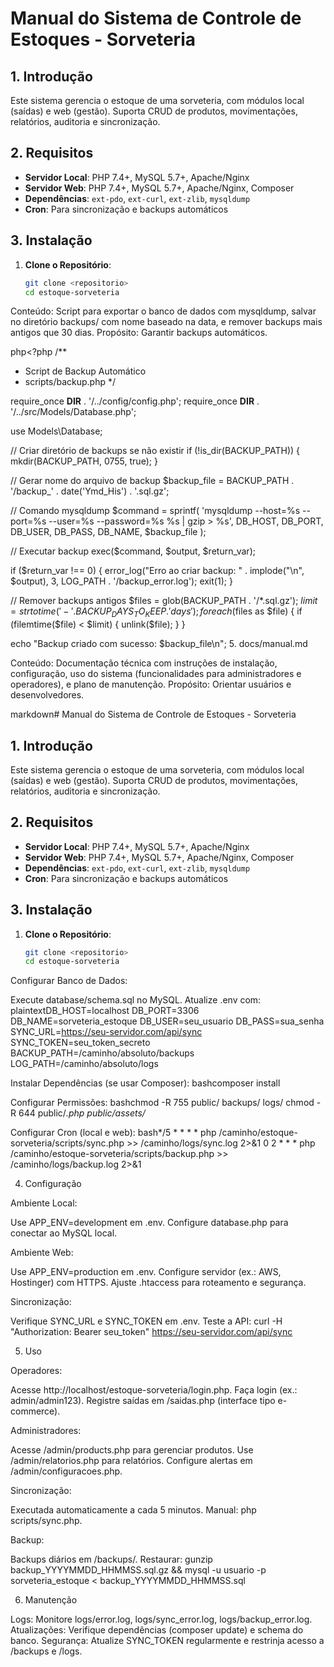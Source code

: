 # Manual do Sistema de Controle de Estoques - Sorveteria

## 1. Introdução
Este sistema gerencia o estoque de uma sorveteria, com módulos local (saídas) e web (gestão). Suporta CRUD de produtos, movimentações, relatórios, auditoria e sincronização.

## 2. Requisitos
- **Servidor Local**: PHP 7.4+, MySQL 5.7+, Apache/Nginx
- **Servidor Web**: PHP 7.4+, MySQL 5.7+, Apache/Nginx, Composer
- **Dependências**: `ext-pdo`, `ext-curl`, `ext-zlib`, `mysqldump`
- **Cron**: Para sincronização e backups automáticos

## 3. Instalação
1. **Clone o Repositório**:
   ```bash
   git clone <repositorio>
   cd estoque-sorveteria

Conteúdo: Script para exportar o banco de dados com mysqldump, salvar no diretório backups/ com nome baseado na data, e remover backups mais antigos que 30 dias.
Propósito: Garantir backups automáticos.

php<?php
/**
 * Script de Backup Automático
 * scripts/backup.php
 */

require_once __DIR__ . '/../config/config.php';
require_once __DIR__ . '/../src/Models/Database.php';

use Models\Database;

// Criar diretório de backups se não existir
if (!is_dir(BACKUP_PATH)) {
    mkdir(BACKUP_PATH, 0755, true);
}

// Gerar nome do arquivo de backup
$backup_file = BACKUP_PATH . '/backup_' . date('Ymd_His') . '.sql.gz';

// Comando mysqldump
$command = sprintf(
    'mysqldump --host=%s --port=%s --user=%s --password=%s %s | gzip > %s',
    DB_HOST, DB_PORT, DB_USER, DB_PASS, DB_NAME, $backup_file
);

// Executar backup
exec($command, $output, $return_var);

if ($return_var !== 0) {
    error_log("Erro ao criar backup: " . implode("\n", $output), 3, LOG_PATH . '/backup_error.log');
    exit(1);
}

// Remover backups antigos
$files = glob(BACKUP_PATH . '/*.sql.gz');
$limit = strtotime('-' . BACKUP_DAYS_TO_KEEP . ' days');
foreach ($files as $file) {
    if (filemtime($file) < $limit) {
        unlink($file);
    }
}

echo "Backup criado com sucesso: $backup_file\n";
5. docs/manual.md

Conteúdo: Documentação técnica com instruções de instalação, configuração, uso do sistema (funcionalidades para administradores e operadores), e plano de manutenção.
Propósito: Orientar usuários e desenvolvedores.

markdown# Manual do Sistema de Controle de Estoques - Sorveteria

## 1. Introdução
Este sistema gerencia o estoque de uma sorveteria, com módulos local (saídas) e web (gestão). Suporta CRUD de produtos, movimentações, relatórios, auditoria e sincronização.

## 2. Requisitos
- **Servidor Local**: PHP 7.4+, MySQL 5.7+, Apache/Nginx
- **Servidor Web**: PHP 7.4+, MySQL 5.7+, Apache/Nginx, Composer
- **Dependências**: `ext-pdo`, `ext-curl`, `ext-zlib`, `mysqldump`
- **Cron**: Para sincronização e backups automáticos

## 3. Instalação
1. **Clone o Repositório**:
   ```bash
   git clone <repositorio>
   cd estoque-sorveteria

Configurar Banco de Dados:

Execute database/schema.sql no MySQL.
Atualize .env com:
plaintextDB_HOST=localhost
DB_PORT=3306
DB_NAME=sorveteria_estoque
DB_USER=seu_usuario
DB_PASS=sua_senha
SYNC_URL=https://seu-servidor.com/api/sync
SYNC_TOKEN=seu_token_secreto
BACKUP_PATH=/caminho/absoluto/backups
LOG_PATH=/caminho/absoluto/logs



Instalar Dependências (se usar Composer):
bashcomposer install

Configurar Permissões:
bashchmod -R 755 public/ backups/ logs/
chmod -R 644 public/*.php public/assets/*

Configurar Cron (local e web):
bash*/5 * * * * php /caminho/estoque-sorveteria/scripts/sync.php >> /caminho/logs/sync.log 2>&1
0 2 * * * php /caminho/estoque-sorveteria/scripts/backup.php >> /caminho/logs/backup.log 2>&1


4. Configuração

Ambiente Local:

Use APP_ENV=development em .env.
Configure database.php para conectar ao MySQL local.


Ambiente Web:

Use APP_ENV=production em .env.
Configure servidor (ex.: AWS, Hostinger) com HTTPS.
Ajuste .htaccess para roteamento e segurança.


Sincronização:

Verifique SYNC_URL e SYNC_TOKEN em .env.
Teste a API: curl -H "Authorization: Bearer seu_token" https://seu-servidor.com/api/sync



5. Uso

Operadores:

Acesse http://localhost/estoque-sorveteria/login.php.
Faça login (ex.: admin/admin123).
Registre saídas em /saidas.php (interface tipo e-commerce).


Administradores:

Acesse /admin/products.php para gerenciar produtos.
Use /admin/relatorios.php para relatórios.
Configure alertas em /admin/configuracoes.php.


Sincronização:

Executada automaticamente a cada 5 minutos.
Manual: php scripts/sync.php.


Backup:

Backups diários em /backups/.
Restaurar: gunzip backup_YYYYMMDD_HHMMSS.sql.gz && mysql -u usuario -p sorveteria_estoque < backup_YYYYMMDD_HHMMSS.sql



6. Manutenção

Logs: Monitore logs/error.log, logs/sync_error.log, logs/backup_error.log.
Atualizações: Verifique dependências (composer update) e schema do banco.
Segurança: Atualize SYNC_TOKEN regularmente e restrinja acesso a /backups e /logs.